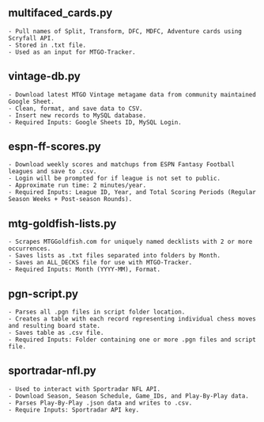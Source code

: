 ## multifaced_cards.py
    - Pull names of Split, Transform, DFC, MDFC, Adventure cards using Scryfall API.
    - Stored in .txt file.
    - Used as an input for MTGO-Tracker.
## vintage-db.py
    - Download latest MTGO Vintage metagame data from community maintained Google Sheet.
    - Clean, format, and save data to CSV.
    - Insert new records to MySQL database.
    - Required Inputs: Google Sheets ID, MySQL Login.
## espn-ff-scores.py
    - Download weekly scores and matchups from ESPN Fantasy Football leagues and save to .csv.
    - Login will be prompted for if league is not set to public.
    - Approximate run time: 2 minutes/year.
    - Required Inputs: League ID, Year, and Total Scoring Periods (Regular Season Weeks + Post-season Rounds).
## mtg-goldfish-lists.py
    - Scrapes MTGGoldfish.com for uniquely named decklists with 2 or more occurrences.
    - Saves lists as .txt files separated into folders by Month.
    - Saves an ALL_DECKS file for use with MTGO-Tracker.
    - Required Inputs: Month (YYYY-MM), Format.
## pgn-script.py
    - Parses all .pgn files in script folder location.
    - Creates a table with each record representing individual chess moves and resulting board state.
    - Saves table as .csv file.
    - Required Inputs: Folder containing one or more .pgn files and script file.
## sportradar-nfl.py
    - Used to interact with Sportradar NFL API.
    - Download Season, Season Schedule, Game_IDs, and Play-By-Play data.
    - Parses Play-By-Play .json data and writes to .csv.
    - Require Inputs: Sportradar API key.
